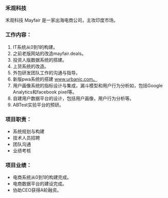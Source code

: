 ### 禾观科技
禾观科技 Mayfair 是一家出海电商公司，主攻印度市场。

### 工作内容：
1. IT系统从0到1的构建。
2. 之前老版网站的改造mayfair.deals。
3. 投资人版数据系统的搭建。
4. 上货系统的改造。
5. 外包研发团队工作的沟通与指导。
6. 新版pwa系统的搭建 www.urbanic.com。
7. 用户画像系统的指标设计与集成，漏斗模型和用户行为分析如，包括Google  Analytics和facebook pixel等。
8. 自建用户数据平台的设计，包括用户画像，用户行为分析等。
9. ABTest实验平台的预研。

### 项目职责：
* 系统规划与构建
* 技术人员招聘
* 团队沟通
* 业绩考核

### 项目业绩：
* 电商系统从0到1的构建完成。
* 电商数据平台的建设完成。
* 协助CEO获得A轮融资。
